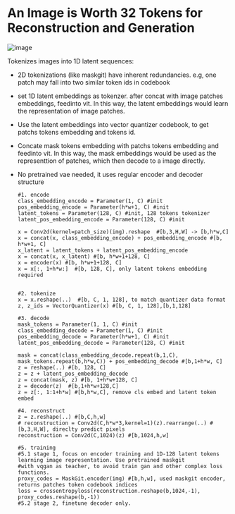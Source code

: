 # An Image is Worth 32 Tokens for Reconstruction and Generation
![image](https://github.com/user-attachments/assets/c3ced2f4-69f3-445b-8f2c-8a306025fe51)

Tokenizes images into 1D latent sequences:
- 2D tokenizations (like maskgit) have inherent redundancies. e.g, one patch may fall into two similar token ids in codebook
- set 1D latent embeddings as tokenzer. after concat with image patches embeddings, feedinto vit. In this way,
  the latent embeddings would learn the representation of image patches.
- Use the latent embeddings into vector quantizer codebook, to get patchs tokens embedding and tokens id.
- Concate mask tokens embedding with patchs tokens embedding and feedinto vit. In this way, the mask embeddings would be used
  as the representtion of patches, which then decode to a image directly.
- No pretrained vae needed, it uses regular encoder and decoder structure
  


      #1. encode
      class_embedding_encode = Parameter(1, C) #init
      pos_embedding_encode = Parameter(h*w+1, C) #init
      latent_tokens = Parameter(128, C) #init, 128 tokens tokenizer
      latent_pos_embedding_encode = Parameter(128, C) #init
      
      x = Conv2d(kernel=patch_size)(img).reshape  #[b,3,H,W] -> [b,h*w,C]
      x = concat(x, class_embedding_encode) + pos_embedding_encode #[b, h*w+1, C]
      x_latent = latent_tokens + latent_pos_embedding_encode
      x = concat(x, x_latent) #[b, h*w+1+128, C]
      x = encoder(x) #[b, h*w+1+128, C]
      x = x[:, 1+h*w:]  #[b, 128, C], only latent tokens embedding required
      
      
      #2. tokenize
      x = x.reshape(..)  #[b, C, 1, 128], to match quantizer data format
      z, z_ids = VectorQuantizer(x) #[b, C, 1, 128],[b,1,128]
      
      #3. decode
      mask_tokens = Parameter(1, 1, C) #init
      class_embedding_decode = Parameter(1, C) #init
      pos_embedding_decode = Parameter(h*w+1, C) #init
      latent_pos_embedding_decode = Parameter(128, C) #init
      
      mask = concat(class_embedding_decode.repeat(b,1,C), mask_tokens.repeat(b,h*w,C)) + pos_embedding_decode #[b,1+h*w, C]
      z = reshape(..) #[b, 128, C]
      z = z + latent_pos_embedding_decode
      z = concat(mask, z) #[b, 1+h*w+128, C]
      z = decoder(z)  #[b,1+h*w+128,C]
      z = z[:, 1:1+h*w] #[b,h*w,C], remove cls embed and latent token embed
  
      #4. reconstruct
      z = z.reshape(..) #[b,C,h,w]
      # reconstruction = Conv2d(C,h*w*3,kernel=1)(z).rearrange(..) #[b,3,H,W], direclty predict pixels
      reconstruction = Conv2d(C,1024)(z) #[b,1024,h,w]

      #5. training
      #5.1 stage 1, focus on encoder training and 1D-128 latent tokens learning image representation. Use pretrained maskgit
      #with vqgan as teacher, to avoid train gan and other complex loss functions.
      proxy_codes = MaskGit.encoder(img) #[b,h,w], used maskgit encoder, returns patches token codebook indices
      loss = crossentropyloss(reconstruction.reshape(b,1024,-1), proxy_codes.reshape(b,-1))
      #5.2 stage 2, finetune decoder only.
  
      
    


